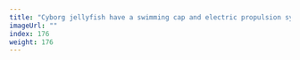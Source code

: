 ```yaml
---
title: "Cyborg jellyfish have a swimming cap and electric propulsion system"
imageUrl: ""
index: 176
weight: 176
---
```

